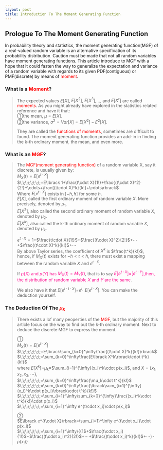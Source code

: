 ```yaml
---
layout: post
title: Introduction To The Moment Generating Function
---
```


## Prologue To The Moment Generating Function
<p class="message">
In probability theory and statistics, the moment generating function(MGF) of a real-valued random variable is an alternative specification of its probability distribution.  Caution must be made that not all random variables 
have moment generating functions.  This article introduce to MGF with a hope that it could fasten the way to generalize the expectation and variance of a random variable with regards to its given PDF(contiguous) or PMF(discrete) 
by means of <font color="Red">moment</font>.
</p>

### What is a <font color="Red">Moment</font>?
>The expected values $E\lbrack X\rbrack$, $E\lbrack X^2\rbrack$, $E\lbrack X^3\rbrack$,..., and $E\lbrack X^r\rbrack$ are called <font color="Red">moments</font>.  As you might already have explored in the statistics related reference and have it that:  
>&#10112;the mean, $\mu=E\lbrack X\rbrack$.  
>&#10113;the variance, $\sigma^2=Var\lbrack X\rbrack=E\lbrack X^2\rbrack-E^2\lbrack X\rbrack$.  
>
>They are called the <font color="Red">functions of moments</font>, sometimes are difficult to found.  The moment generating function provides an add-in in finding the k-th ordinary moment, the mean, and even more.  

### What is an <font color="Red">MGF</font>?
>The <font color="Red">MGF(moment generating function)</font> of a random variable X, say it discrete, is usually given by:  
>$M_X(t)=E\lbrack e^{t\cdot X}\rbrack$  
>$\;\;\;\;\;\;\;\;=E\lbrack 1+\frac{t\cdot X}{1!}+\frac{(t\cdot X)^2}{2!}+\cdots+\frac{(t\cdot X)^k}{k!}+\cdots\rbrack$  
>Where $E\lbrack e^{t\cdot X}\rbrack$ exists in $\lbrack -h, h\rbrack$ for some $h$.  
>$E\lbrack X\rbrack$, called the first ordinary moment of random variable $X$.  More precisely, denoted by $\mu_1$.  
>$E\lbrack X^2\rbrack$, also called the second ordinary moment of random variable $X$, denoted by $\mu_2$.  
>$E\lbrack X^k\rbrack$, also called the k-th ordinary moment of random variable $X$, denoted by $\mu_k$.  
>
>$e^{t\cdot X}=1$+$\frac{t\cdot X}{1!}$+$\frac{(t\cdot X)^2}{2!}$+$\cdots$+$\frac{(t\cdot X)^k}{k!}$+$\cdots$  
>By above Taylor series, the coefficient of $X^k$ is $\frac{t^k}{k!}$, hence, if $M_X(t)$ exists for $-h<t<h$, there must exist a mapping between the random variable $X$ and $e^{t\cdot X}$.  
>
>If <font color="DeepPink">$p(X)$ and $p(Y)$ has $M_X(t)=M_Y(t)$</font>, that is to say <font color="DeepPink">$E\lbrack e^{t\cdot X}\rbrack$=$\lbrack e^{t\cdot Y}\rbrack$,then, the distribution of random variable $X$ and $Y$ are the same</font>.  
>
>We also have it that $E\lbrack e^{i\cdot t\cdot X}\rbrack$=$e^i\cdot$ $E\lbrack e^{t\cdot X}\rbrack$.  You can make the deduction yourself.  

### The Deduction Of The <font color="Red">$\mu_k$</font>
>There exists a lof many peoperties of the <font color="Red">MGF</font>, but the majority of this article focus on the way to find out the k-th ordinary moment.  Next to deduce the discrete MGF to express the moment.  
>
>&#10112;  
>$M_X(t)=E\lbrack e^{t\cdot X}\rbrack$  
>$\;\;\;\;\;\;\;\;=E\lbrack\sum_{k=0}^\infty\frac{(t\cdot X)^k}{k!}\rbrack$  
>$\;\;\;\;\;\;\;\;=\sum_{k=0}^\infty\frac{E\lbrack X^k\rbrack\cdot t^k}{k!}$  
>where $E\lbrack X^k\rbrack$=$\mu_k$=$\sum_{i=1}^{\infty}(x_i)^k\cdot p(x_i)$, and $X=\{x_1,x_2,x_3,\cdots\}$,  
>$\;\;\;\;\;\;\;\;=\sum_{k=0}^\infty\frac{\mu_k\cdot t^k}{k!}$  
>$\;\;\;\;\;\;\;\;=\sum_{k=0}^\infty\frac{\lbrack\sum_{i=1}^{\infty}(x_i)^k\cdot p(x_i)\rbrack\cdot t^k}{k!}$  
>$\;\;\;\;\;\;\;\;=\sum_{i=1}^\infty\sum_{k=0}^{\infty}\frac{(x_i)^k\cdot t^k}{k!}\cdot p(x_i)$  
>$\;\;\;\;\;\;\;\;=\sum_{i=1}^\infty e^{t\cdot x_i}\cdot p(x_i)$  
>
>&#10113;  
>$E\lbrack e^{t\cdot X}\rbrack=\sum_{i=1}^\infty e^{t\cdot x_i}\cdot p(x_i)$  
>$\;\;\;\;\;\;\;\;=\sum_{i=1}^\infty\{(1$+$\frac{t\cdot x_i}{1!}$+$\frac{(t\cdot x_i)^2}{2!}$+$\cdots$+$\frac{(t\cdot x_i)^k}{k!}$+$\cdots)\cdot p(x_i)\}$  

<!-- Notes -->
<!-- <font color="OrangeRed">items, verb, to make it the focus</font> -->
<!-- <font color="Red">KKT</font> -->
<!-- <font color="Red">SMO heuristics</font> -->
<!-- <font color="DeepSkyBlue">suggested item, soft item</font> -->
<!-- <font color="RoyalBlue">old alpha</font> -->
<!-- <font color="Green">new alpha</font> -->

<!-- <font color="DeepPink">positive conclusion, finding</font> -->
<!-- <font color="DimGray">negative conclusion, finding</font> -->

<!-- <font color="#00ADAD">policy</font> -->
<!-- <font color="#6100A8">full observable</font> -->
<!-- <font color="#FFAC12">partial observable</font> -->
<!-- <font color="#EB00EB">stochastic</font> -->
<!-- <font color="#8400E6">state transition</font> -->
<!-- <font color="#D600D6">discount factor gamma $\gamma$</font> -->
<!-- <font color="#D600D6">$V(S)$</font> -->
<!-- <font color="#9300FF">immediate reward R(S)</font> -->